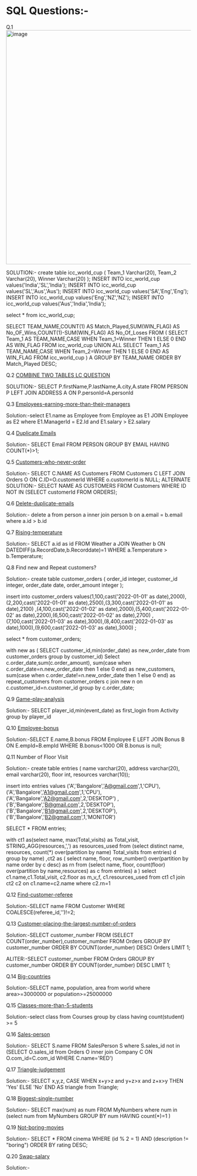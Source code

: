 # SQL Questions:-

Q.1 <img width="639" alt="image" src="https://user-images.githubusercontent.com/60449352/233910871-ab60e13e-67db-4956-ad03-b25d8b653981.png">

SOLUTION:-
create table icc_world_cup
(
Team_1 Varchar(20),
Team_2 Varchar(20),
Winner Varchar(20)
);
INSERT INTO icc_world_cup values('India','SL','India');
INSERT INTO icc_world_cup values('SL','Aus','Aus');
INSERT INTO icc_world_cup values('SA','Eng','Eng');
INSERT INTO icc_world_cup values('Eng','NZ','NZ');
INSERT INTO icc_world_cup values('Aus','India','India');

select * from icc_world_cup;

SELECT TEAM_NAME,COUNT(1) AS Match_Played,SUM(WIN_FLAG) AS No_OF_Wins,COUNT(1)-SUM(WIN_FLAG)
AS No_Of_Loses FROM
(
SELECT Team_1 AS TEAM_NAME,CASE WHEN Team_1=Winner THEN 1 ELSE 0 END AS WIN_FLAG FROM icc_world_cup 
UNION ALL
SELECT Team_1 AS TEAM_NAME,CASE WHEN Team_2=Winner THEN 1 ELSE 0 END AS WIN_FLAG FROM icc_world_cup
) A
GROUP BY TEAM_NAME
ORDER BY Match_Played DESC;

Q.2 [COMBINE TWO TABLES LC QUESTION](https://leetcode.com/problems/combine-two-tables/)

SOLUTION:- SELECT P.firstName,P.lastName,A.city,A.state
FROM PERSON P LEFT JOIN ADDRESS A ON P.personId=A.personId

Q.3 [Employees-earning-more-than-their-managers](https://leetcode.com/problems/employees-earning-more-than-their-managers/)

Solution:-select E1.name as Employee from Employee as E1 JOIN Employee as E2 where E1.ManagerId = E2.Id and E1.salary > E2.salary

Q.4 [Duplicate Emails](https://leetcode.com/problems/duplicate-emails/)

Solution:- SELECT Email FROM PERSON GROUP BY EMAIL HAVING COUNT(*)>1;

Q.5 [Customers-who-never-order](https://leetcode.com/problems/customers-who-never-order/)

Solution:- SELECT C.NAME AS Customers FROM Customers C LEFT JOIN Orders O
ON C.ID=O.customerId WHERE o.customerId is NULL;
ALTERNATE SOLUTION:- SELECT NAME AS CUSTOMERS FROM Customers WHERE ID NOT IN (SELECT customerId FROM ORDERS);

Q.6 [Delete-duplicate-emails](https://leetcode.com/problems/delete-duplicate-emails/)

Solution:- delete a from person a inner join person b on a.email = b.email where a.id > b.id

Q.7 [Rising-temperature](https://leetcode.com/problems/rising-temperature/)

Solution:- SELECT a.id as id 
FROM Weather a
JOIN Weather b ON DATEDIFF(a.RecordDate,b.Recorddate)=1
WHERE a.Temperature > b.Temperature;

Q.8 Find new and Repeat customers?

Solution:- create table customer_orders (
order_id integer,
customer_id integer,
order_date date,
order_amount integer
);

insert into customer_orders values(1,100,cast('2022-01-01' as date),2000),(2,200,cast('2022-01-01' as date),2500),(3,300,cast('2022-01-01' as date),2100)
,(4,100,cast('2022-01-02' as date),2000),(5,400,cast('2022-01-02' as date),2200),(6,500,cast('2022-01-02' as date),2700)
,(7,100,cast('2022-01-03' as date),3000),(8,400,cast('2022-01-03' as date),1000),(9,600,cast('2022-01-03' as date),3000)
;

select * from customer_orders;

with new as (
SELECT customer_id,min(order_date) as new_order_date from customer_orders 
group by customer_id)
Select c.order_date,sum(c.order_amount),
sum(case when c.order_date=n.new_order_date then 1 else 0 end) as new_customers,
sum(case when c.order_date!=n.new_order_date then 1 else 0 end) as repeat_customers
from customer_orders c join new n on c.customer_id=n.customer_id
group by c.order_date;

Q.9 [Game-play-analysis](https://leetcode.com/problems/game-play-analysis-i/)

Solution:- SELECT player_id,min(event_date) as first_login from Activity group by player_id

Q.10 [Employee-bonus](https://leetcode.com/problems/employee-bonus/)

Solution:-SELECT E.name,B.bonus FROM Employee E LEFT JOIN Bonus B
ON E.empId=B.empId
WHERE B.bonus<1000 OR B.bonus is null;

Q.11 Number of Floor Visit

Solution:-
create table entries ( 
name varchar(20),
address varchar(20),
email varchar(20),
floor int,
resources varchar(10));

insert into entries 
values ('A','Bangalore','A@gmail.com',1,'CPU'),('A','Bangalore','A1@gmail.com',1,'CPU'),('A','Bangalore','A2@gmail.com',2,'DESKTOP')
,('B','Bangalore','B@gmail.com',2,'DESKTOP'),('B','Bangalore','B1@gmail.com',2,'DESKTOP'),('B','Bangalore','B2@gmail.com',1,'MONITOR')

SELECT * FROM entries;



with ct1 as(select name, max(Total_visits) as Total_visit,
STRING_AGG(resources,',') as resources_used from 
(select distinct name, resources, count(*) over(partition by name) Total_visits from entries) d
group by name)
,ct2 as (
select name, floor, row_number() over(partition by name order by c desc) as rn from
(select name, floor, count(floor) over(partition by name,resources) as c from entries) a
)
select c1.name,c1.Total_visit, c2.floor as m_v_f, c1.resources_used
from ct1 c1 join ct2 c2 on c1.name=c2.name where c2.rn=1

Q.12 [Find-customer-referee](https://leetcode.com/problems/find-customer-referee/)

Solution:-SELECT name FROM Customer
WHERE COALESCE(referee_id,'')!=2;

Q.13 [Customer-placing-the-largest-number-of-orders](https://leetcode.com/problems/customer-placing-the-largest-number-of-orders/)

Solution:-SELECT customer_number FROM 
(SELECT COUNT(order_number),customer_number FROM Orders GROUP BY customer_number
ORDER BY COUNT(order_number) DESC)
Orders LIMIT 1;

ALITER:-SELECT customer_number 
FROM Orders
GROUP BY customer_number
ORDER BY COUNT(order_number) DESC
LIMIT 1;

Q.14 [Big-countries](https://leetcode.com/problems/big-countries/description/)

Solution:-SELECT name, population, area from world
where area>=3000000 or population>=25000000

Q.15 [Classes-more-than-5-students](https://leetcode.com/problems/classes-more-than-5-students/)

Solution:-select class
from Courses
group by class
having count(student) >= 5 

Q.16 [Sales-person](https://leetcode.com/problems/sales-person/)

Solution:- SELECT S.name FROM SalesPerson S where S.sales_id not in (SELECT O.sales_id from Orders O inner join Company C ON O.com_id=C.com_id
WHERE C.name='RED')

Q.17 [Triangle-judgement](https://leetcode.com/problems/triangle-judgement/)

Solution:- SELECT x,y,z, CASE WHEN x+y>z and y+z>x and z+x>y THEN 'Yes'
ELSE 'No' END AS triangle
from Triangle;

Q.18 [Biggest-single-number](https://leetcode.com/problems/biggest-single-number/)

Solution:- SELECT max(num) as num FROM MyNumbers
where num in (select num from MyNumbers
GROUP BY num
HAVING count(*)=1 
)

Q.19 [Not-boring-movies](https://leetcode.com/problems/not-boring-movies/)

Solution:- SELECT * FROM cinema WHERE (id % 2 = 1) AND (description != "boring") ORDER BY rating DESC;

Q.20 [Swap-salary](https://leetcode.com/problems/swap-salary/)

Solution:- 
